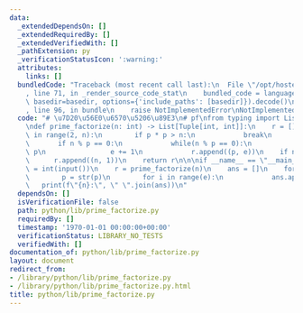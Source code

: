 ```yaml
---
data:
  _extendedDependsOn: []
  _extendedRequiredBy: []
  _extendedVerifiedWith: []
  _pathExtension: py
  _verificationStatusIcon: ':warning:'
  attributes:
    links: []
  bundledCode: "Traceback (most recent call last):\n  File \"/opt/hostedtoolcache/Python/3.9.1/x64/lib/python3.9/site-packages/onlinejudge_verify/documentation/build.py\"\
    , line 71, in _render_source_code_stat\n    bundled_code = language.bundle(stat.path,\
    \ basedir=basedir, options={'include_paths': [basedir]}).decode()\n  File \"/opt/hostedtoolcache/Python/3.9.1/x64/lib/python3.9/site-packages/onlinejudge_verify/languages/python.py\"\
    , line 96, in bundle\n    raise NotImplementedError\nNotImplementedError\n"
  code: "# \u7D20\u56E0\u6570\u5206\u89E3\n# pf\nfrom typing import List, Tuple\n\n\
    \ndef prime_factorize(n: int) -> List[Tuple[int, int]]:\n    r = []\n    for p\
    \ in range(2, n):\n        if p * p > n:\n            break\n        e = 0\n \
    \       if n % p == 0:\n            while(n % p == 0):\n                n //=\
    \ p\n                e += 1\n            r.append((p, e))\n    if n != 1:\n  \
    \      r.append((n, 1))\n    return r\n\n\nif __name__ == \"__main__\":\n    n\
    \ = int(input())\n    r = prime_factorize(n)\n    ans = []\n    for p, e in r:\n\
    \        p = str(p)\n        for i in range(e):\n            ans.append(p)\n \
    \   print(f\"{n}:\", \" \".join(ans))\n"
  dependsOn: []
  isVerificationFile: false
  path: python/lib/prime_factorize.py
  requiredBy: []
  timestamp: '1970-01-01 00:00:00+00:00'
  verificationStatus: LIBRARY_NO_TESTS
  verifiedWith: []
documentation_of: python/lib/prime_factorize.py
layout: document
redirect_from:
- /library/python/lib/prime_factorize.py
- /library/python/lib/prime_factorize.py.html
title: python/lib/prime_factorize.py
---
```

